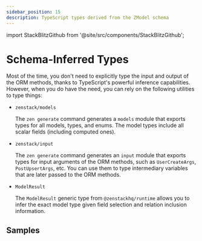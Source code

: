 ```yaml
---
sidebar_position: 15
description: TypeScript types derived from the ZModel schema
---
```


import StackBlitzGithub from '@site/src/components/StackBlitzGithub';

# Schema-Inferred Types

Most of the time, you don't need to explicitly type the input and output of the ORM methods, thanks to TypeScript's powerful inference capabilities. However, when you do have the need, you can rely on the following utilities to type things:

- `zenstack/models`

    The `zen generate` command generates a `models` module that exports types for all models, types, and enums. The model types include all scalar fields (including computed ones).

- `zenstack/input`

    The `zen generate` command generates an `input` module that exports types for input arguments of the ORM methods, such as `UserCreateArgs`, `PostUpsertArgs`, etc. You can use them to type intermediary variables that are later passed to the ORM methods.

- `ModelResult`

    The `ModelResult` generic type from `@zenstackhq/runtime` allows you to infer the exact model type given field selection and relation inclusion information.

## Samples

<StackBlitzGithub repoPath="zenstackhq/v3-doc-orm" openFile="inferred-types.ts" startScript="generate" />
